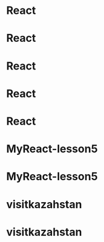 # React
# React
# React
# React
# React
# MyReact-lesson5
# MyReact-lesson5
# visitkazahstan
# visitkazahstan
